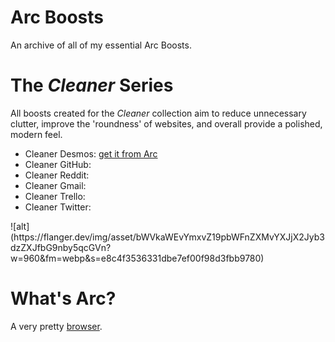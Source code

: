 # Arc Boosts
An archive of all of my essential Arc Boosts.

# The *Cleaner* Series
All boosts created for the _Cleaner_ collection aim to reduce unnecessary clutter, improve the 'roundness' of websites, and overall provide a polished, modern feel.

- Cleaner Desmos: [get it from Arc](https://arc.net/boost/1FF7C2DF-3C87-4252-8749-CD2235D920FF)
- Cleaner GitHub: 
- Cleaner Reddit:
- Cleaner Gmail:
- Cleaner Trello:
- Cleaner Twitter:


<span class="right">
![alt](https://flanger.dev/img/asset/bWVkaWEvYmxvZ19pbWFnZXMvYXJjX2Jyb3dzZXJfbG9nby5qcGVn?w=960&fm=webp&s=e8c4f3536331dbe7ef00f98d3fbb9780) 
</span>


# What's Arc?
A very pretty [browser](https://arc.net/gift/5a2737fa).
